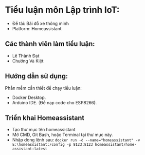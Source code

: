 # Tiểu luận môn Lập trình IoT: 
- Đề tài: Bãi đỗ xe thông minh
- Platform: Homeassistant
## Các thành viên làm tiểu luận:
- Lê Thành Đạt
- Chướng Và Kiệt
## Hướng dẫn sử dụng:
Phần mềm cần thiết để chạy tiểu luận:
- Docker Desktop.
- Arduino IDE. (Để nạp code cho ESP8266).
## Triển khai Homeassistant
- Tạo thư mục tên homeassistant
- Mở CMD, Git Bash, hoặc Terminal tại thư mục này.
- Nhập dòng lệnh sau: 
```docker run -d --name="homeassistant" -v E:\homeassistant:/config -p 8123:8123 homeassistant/home-assistant:latest```
